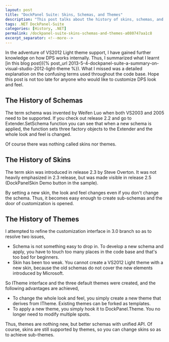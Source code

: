 ```yaml
---
layout: post
title: "DockPanel Suite: Skins, Schemas, and Themes"
description: "This post talks about the history of skins, schemas, and themes in DockPanel Suite."
tags: .NET DockPanel-Suite
categories: [History, .NET]
permalink: /dockpanel-suite-skins-schemas-and-themes-a080747aa1c8
excerpt_separator: <!--more-->
---
```

In the adventure of VS2012 Light theme support, I have gained further knowledge on how DPS works internally. Thus, I summarized what I learnt [in this blog post]({% post_url 2013-5-4-dockpanel-suite-a-summary-on-visual-studio-2012-light-theme %}). What I missed was a detailed explanation on the confusing terms used throughout the code base. Hope this post is not too late for anyone who would like to customize DPS look and feel.
<!--more-->

## The History of Schemas

The term schema was invented by Weifen Luo when both VS2003 and 2005 need to be supported. If you check out release 2.2 and go to Extender.SetSchema function you can see that when a new schema is applied, the function sets three factory objects to the Extender and the whole look and feel is changed.

Of course there was nothing called skins nor themes.

## The History of Skins

The term skin was introduced in release 2.3 by Steve Overton. It was not heavily emphasized in 2.3 release, but was made visible in release 2.5 (DockPanelSkin Demo button in the sample).

By setting a new skin, the look and feel changes even if you don't change the schema. Thus, it becomes easy enough to create sub-schemas and the door of customization is opened.

## The History of Themes

I attempted to refine the customization interface in 3.0 branch so as to resolve two issues,

* Schema is not something easy to drop in. To develop a new schema and apply, you have to touch too many places in the code base and that's too bad for beginners.
* Skin has been too weak. You cannot create a VS2012 Light theme with a new skin, because the old schemas do not cover the new elements introduced by Microsoft.

So ITheme interface and the three default themes were created, and the following advantages are achieved,

* To change the whole look and feel, you simply create a new theme that derives from ITheme. Existing themes can be forked as templates.
* To apply a new theme, you simply hook it to DockPanel.Theme. You no longer need to modify multiple spots.

Thus, themes are nothing new, but better schemas with unified API. Of course, skins are still supported by themes, so you can change skins so as to achieve sub-themes.
